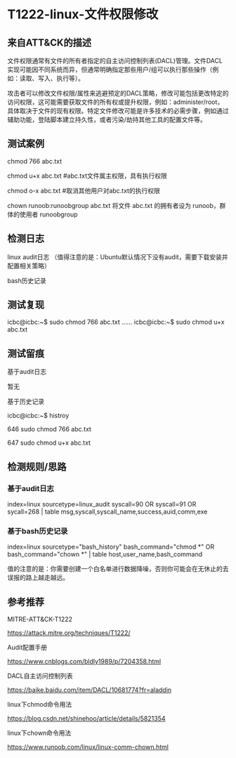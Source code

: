 # T1222-linux-文件权限修改

## 来自ATT&CK的描述

文件权限通常有文件的所有者指定的自主访问控制列表(DACL)管理。文件DACL实现可能因不同系统而异，但通常明确指定那些用户/组可以执行那些操作（例如：读取、写入、执行等）。

攻击者可以修改文件权限/属性来逃避预定的DACL策略，修改可能包括更改特定的访问权限，这可能需要获取文件的所有权或提升权限，例如：administer/root，具体取决于文件的现有权限。特定文件修改可能是许多技术的必需步骤，例如通过辅助功能，登陆脚本建立持久性，或者污染/劫持其他工具的配置文件等。

## 测试案例

chmod 766 abc.txt

chmod  u+x abc.txt  #abc.txt文件属主权限，具有执行权限

chmod  o-x abc.txt   #取消其他用户对abc.txt的执行权限

chown runoob:runoobgroup abc.txt  将文件 abc.txt 的拥有者设为 runoob，群体的使用者 runoobgroup

## 检测日志

linux audit日志 （值得注意的是：Ubuntu默认情况下没有audit，需要下载安装并配置相关策略）

bash历史记录

## 测试复现

icbc@icbc:~$ sudo chmod 766 abc.txt
......
icbc@icbc:~$ sudo chmod u+x abc.txt

## 测试留痕

基于audit日志

暂无

基于历史记录

 icbc@icbc:~$ histroy

  646  sudo chmod 766 abc.txt

  647  sudo chmod u+x abc.txt

## 检测规则/思路

### 基于audit日志

index=linux sourcetype=linux_audit syscall=90 OR syscall=91 OR sycall=268 | table msg,syscall,syscall_name,success,auid,comm,exe

### 基于bash历史记录

index=linux sourcetype="bash_history" bash_command="chmod *" OR bash_command="chown *" | table host,user_name,bash_command

值的注意的是：你需要创建一个白名单进行数据降噪，否则你可能会在无休止的去误报的路上越走越远。

## 参考推荐

MITRE-ATT&CK-T1222

<https://attack.mitre.org/techniques/T1222/>

Audit配置手册

<https://www.cnblogs.com/bldly1989/p/7204358.html>

DACL自主访问控制列表

<https://baike.baidu.com/item/DACL/10681774?fr=aladdin>

linux下chmod命令用法

<https://blog.csdn.net/shinehoo/article/details/5821354>

linux下chown命令用法

<https://www.runoob.com/linux/linux-comm-chown.html>
